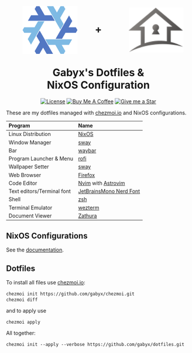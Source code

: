 <h1 align="center">
    <img src="https://raw.githubusercontent.com/NixOS/nixos-artwork/4c449b822779d9f3fca2e0eed36c95b07d623fd9/ng/out/nix.svg" style="margin-left: 20pt; width: 150px" align="center"/>
    <span style="width:100px;display:inline-block;">+</span>
    <img src="config/docs/logo.svg" style="margin-left: 20pt; width:150px" align="center"/>
    <br>
    <br>
    Gabyx's Dotfiles & <br>NixOS Configuration
    <br>
</h1>

<p align="center">
<a href="./LICENSE"><img src="https://img.shields.io/badge/license-GPL-3.svg" alt="License"></a>
<a href="https://www.buymeacoffee.com/gabyx" target="_blank"><img src="https://www.buymeacoffee.com/assets/img/custom_images/orange_img.png" alt="Buy Me A Coffee" style="height: 20px !important;width: 87px;" ></a>
<a href="https://github.com/gabyx/dotfiles"><img src="https://img.shields.io/github/stars/gabyx/dotfiles?style=social" alt="Give me a Star"></a>
</p>

These are my dotfiles managed with [chezmoi.io](https://www.chezmoi.io) and
NixOS configurations.

| Program                    | Name                                                                          |
| :------------------------- | :---------------------------------------------------------------------------- |
| Linux Distribution         | [NixOS](https://www.nixos.org/)                                               |
| Window Manager             | [sway](https://github.com/swaywm/sway)                                        |
| Bar                        | [waybar](https://github.com/Alexays/Waybar)                                   |
| Program Launcher & Menu    | [rofi](https://github.com/DaveDavenport/rofi)                                 |
| Wallpaper Setter           | [sway](https://github.com/swaywm/sway)                                        |
| Web Browser                | [Firefox](https://firefox.com)                                                |
| Code Editor                | [Nvim](https://neovim.io/) with [Astrovim](https://github.com/gabyx/astrovim) |
| Text editors/Terminal font | [JetBrainsMono Nerd Font](https://www.jetbrains.com/lp/mono)                  |
| Shell                      | [zsh](https://www.zsh.org/)                                                   |
| Terminal Emulator          | [wezterm](https://wezfurlong.org)                                             |
| Document Viewer            | [Zathura](https://pwmt.org/projects/zathura/)                                 |

## NixOS Configurations

See the [documentation](nixos/README.md).

## Dotfiles

To install all files use [chezmoi.io](https://www.chezmoi.io):

```shell
chezmoi init https://github.com/gabyx/chezmoi.git
chezmoi diff
```

and to apply use

```shell
chezmoi apply
```

All together:

```shell
chezmoi init --apply --verbose https://github.com/gabyx/dotfiles.git
```
